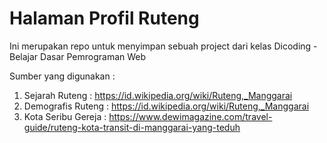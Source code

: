 # Halaman Profil Ruteng

Ini merupakan repo untuk menyimpan sebuah project dari kelas Dicoding - Belajar Dasar Pemrograman Web

Sumber yang digunakan : 
1. Sejarah Ruteng : https://id.wikipedia.org/wiki/Ruteng,_Manggarai
2. Demografis Ruteng : https://id.wikipedia.org/wiki/Ruteng,_Manggarai
3. Kota Seribu Gereja : https://www.dewimagazine.com/travel-guide/ruteng-kota-transit-di-manggarai-yang-teduh

